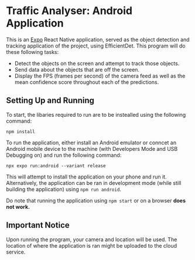 # Traffic Analyser: Android Application

This is an [Expo](https://expo.dev) React Native application, served as the object detection and tracking application of the project, using EfficientDet. This program will do these following tasks:
- Detect the objects on the screen and attempt to track those objects.
- Send data about the objects that are off the screen.
- Display the FPS (frames per second) of the camera feed as well as the mean confidence score throughout each of the predictions.

## Setting Up and Running
To start, the libaries required to run are to be instealled using the following command:
```
npm install
```
To run the application, either install an Android emulator or conncet an Android mobile device to the machine (with Developers Mode and USB Debugging on) and run the following command:
```
npx expo run:android --variant release
``` 
This will attempt to install the application on your phone and run it. Alternatively, the application can be ran in development mode (while still building the application) using ```npm run android```. 

Do note that running the application using `npm start` or on a browser **does not work.**

## Important Notice
Upon running the program, your camera and location will be used. The location of where the application is ran might be uploaded to the cloud service.
